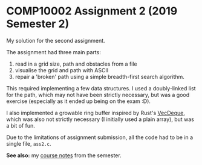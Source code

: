 # COMP10002 Assignment 2 (2019 Semester 2)

My solution for the second assignment.

The assignment had three main parts:

1. read in a grid size, path and obstacles from a file
2. visualise the grid and path with ASCII
3. repair a 'broken' path using a simple breadth-first search algorithm.

This required implementing a few data structures. I used a doubly-linked list
for the path, which may not have been strictly necessary, but was a good exercise (especially as it ended up being on the exam :D).

I also implemented a growable ring buffer inspired by Rust's [VecDeque](https://doc.rust-lang.org/std/collections/struct.VecDeque.html),
which was also not strictly necessary (I initially used a plain array), but was a bit of fun.

Due to the limitations of assignment submission, all the code had to be in a single file, `ass2.c`.

**See also:** my [course notes](https://github.com/neon64/unimelb_lecture_notes/blob/svgs/comp10002/README.md) from the semester.
